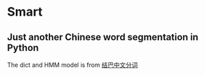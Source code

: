 # Smart
## Just another Chinese word segmentation in Python
The dict and HMM model is from [结巴中文分词](https://github.com/fxsjy/jieba)
